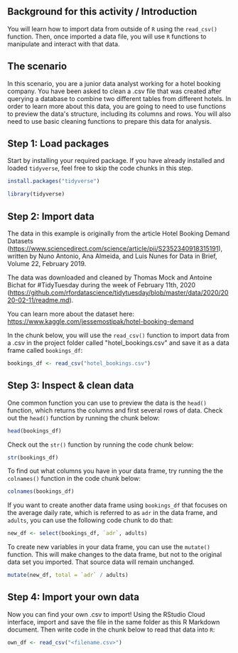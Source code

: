 ## Background for this activity / Introduction

You will learn how to import data from outside of `R` using the `read_csv()` function. Then, once imported a data file, you will use `R` functions to manipulate and interact with that data.

## The scenario

In this scenario, you are a junior data analyst working for a hotel booking company. You have been asked to clean a .csv file that was created after querying a database to combine two different tables from different hotels. In order to learn more about this data, you are going to need to use functions to preview the data's structure, including its columns and rows. You will also need to use basic cleaning functions to prepare this data for analysis.

## Step 1: Load packages

Start by installing your required package. If you have already installed and loaded `tidyverse`, feel free to skip the code chunks in this step.

```r
install.packages("tidyverse")
```
```r
library(tidyverse)
```
## Step 2: Import data

The data in this example is originally from the article Hotel Booking Demand Datasets (https://www.sciencedirect.com/science/article/pii/S2352340918315191), written by Nuno Antonio, Ana Almeida, and Luis Nunes for Data in Brief, Volume 22, February 2019.

The data was downloaded and cleaned by Thomas Mock and Antoine Bichat for #TidyTuesday during the week of February 11th, 2020 (https://github.com/rfordatascience/tidytuesday/blob/master/data/2020/2020-02-11/readme.md).

You can learn more about the dataset here:
https://www.kaggle.com/jessemostipak/hotel-booking-demand

In the chunk below, you will use the `read_csv()` function to import data from a .csv in the project folder called "hotel_bookings.csv" and save it as a data frame called `bookings_df`:

```r
bookings_df <- read_csv("hotel_bookings.csv")
```

## Step 3: Inspect & clean data

One common function you can use to preview the data is the `head()` function, which returns the columns and first several rows of data. Check out the `head()` function by running the chunk below:

```r
head(bookings_df)
```

Check out the `str()` function by running the code chunk below:

```r
str(bookings_df)
```

To find out what columns you have in your data frame, try running the the `colnames()` function in the code chunk below:

```r
colnames(bookings_df)
```

If you want to create another data frame using `bookings_df` that focuses on the average daily rate, which is referred to as `adr` in the data frame, and  `adults`, you can use the following code chunk to do that:

```r
new_df <- select(bookings_df, `adr`, adults)
```

To create new variables in your data frame, you can use the `mutate()` function. This will make changes to the data frame, but not to the original data set you imported. That source data will remain unchanged. 

```r
mutate(new_df, total = `adr` / adults)
```

## Step 4: Import your own data

Now you can find your own .csv to import! Using the RStudio Cloud interface, import and save the file in the same folder as this R Markdown document. Then write code in the chunk below to read that data into `R`:

```r
own_df <- read_csv("<filename.csv>")
```
